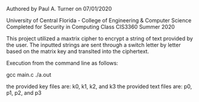 Authored by Paul A. Turner on 07/01/2020

University of Central Florida - College of Engineering & Computer Science
Completed for Security in Computing Class CIS3360 Summer 2020

This project utilized a maxtrix cipher to encrypt a string of text provided by the user. The inputted strings are sent through a switch letter by letter based on the matrix key and translted into the ciphertext.

Execution from the command line as follows:

gcc main.c
./a.out <key file.txt> <text file.txt>

the provided key files are: k0, k1, k2, and k3
the provided text files are: p0, p1, p2, and p3
